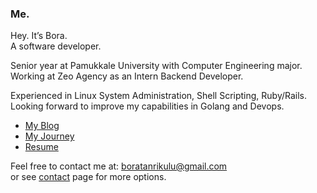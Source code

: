 ### Me.

Hey. It’s Bora.  
A software developer.  

Senior year at Pamukkale University with Computer Engineering major.  
Working at Zeo Agency as an Intern Backend Developer.

Experienced in Linux System Administration, Shell Scripting, Ruby/Rails.  
Looking forward to improve my capabilities in Golang and Devops.

- [My Blog](https://boratanrikulu.dev/blog)
- [My Journey](https://boratanrikulu.dev/journey)
- [Resume](https://boratanrikulu.dev/resume.pdf)

Feel free to contact me at: [boratanrikulu@gmail.com](mailto:boratanrikulu@gmail.com)  
or see [contact](https://boratanrikulu.dev/contact) page for more options.
